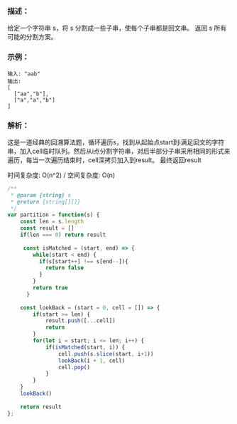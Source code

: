 ### 描述：
给定一个字符串 s，将 s 分割成一些子串，使每个子串都是回文串。
返回 s 所有可能的分割方案。

### 示例：
```
输入: "aab"
输出:
[
  ["aa","b"],
  ["a","a","b"]
]
```

### 解析：
这是一道经典的回溯算法题，循环遍历s，找到从起始点start到i满足回文的字符串，加入cell临时队列。然后从i点分割字符串，对后半部分子串采用相同的形式来遍历，每当一次遍历结束时，cell深拷贝加入到result。 最终返回result

时间复杂度: O(n^2) / 空间复杂度: O(n)

```javascript
/**
 * @param {string} s
 * @return {string[][]}
 */
var partition = function(s) {
    const len = s.length
    const result = []
    if(len === 0) return result
    
     const isMatched = (start, end) => {
        while(start < end) {
          if(s[start++] !== s[end--]){
            return false
          }
        }
        return true
      }
    
    const lookBack = (start = 0, cell = []) => {
        if(start >= len) {
            result.push([...cell])
            return 
        }
        for(let i = start; i <= len; i++) {
            if(isMatched(start, i)) {
                cell.push(s.slice(start, i+1))
                lookBack(i + 1, cell)
                cell.pop()
            }
        }
    }
    lookBack()
    
    return result
};
```